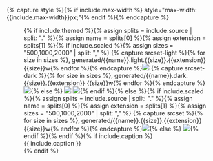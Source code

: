 {% capture style %}{% if include.max-width %} style="max-width: {{include.max-width}}px;"{% endif %}{% endcapture %}
<figure markdown="block"{% unless include.full-width-on-print %} class="limited-width-on-print"{% endunless %}>{% if include.themed %}{% assign splits = include.source | split: "." %}{% assign name = splits[0] %}{% assign extension = splits[1] %}{% if include.scaled %}{% assign sizes = "500,1000,2000" | split: "," %}
{% capture srcset-light %}{% for size in sizes %}, generated/{{name}}.light.{{size}}.{{extension}} {{size}}w{% endfor %}{% endcapture %}<img srcset="{{ srcset-light | remove_first: ", " }}" src="generated/{{name}}.light.{{sizes[2]}}.{{extension}}" class="light-theme-only"{{style}} />
{% capture srcset-dark %}{% for size in sizes %}, generated/{{name}}.dark.{{size}}.{{extension}} {{size}}w{% endfor %}{% endcapture %}<img srcset="{{ srcset-dark | remove_first: ", " }}" src="generated/{{name}}.dark.{{sizes[2]}}.{{extension}}" class="dark-theme-only"{{style}} />{% else %}
<img src="images/{{name}}.light.{{extension}}" class="light-theme-only"{{style}} />
<img src="images/{{name}}.dark.{{extension}}" class="dark-theme-only"{{style}} />{% endif %}{% else %}{% if include.scaled %}{% assign splits = include.source | split: "." %}{% assign name = splits[0] %}{% assign extension = splits[1] %}{% assign sizes = "500,1000,2000" | split: "," %}
{% capture srcset %}{% for size in sizes %}, generated/{{name}}.{{size}}.{{extension}} {{size}}w{% endfor %}{% endcapture %}<img srcset="{{ srcset | remove_first: ", " }}" src="generated/{{name}}.{{sizes[2]}}.{{extension}}"{{style}} />{% else %}
<img src="images/{{ include.source }}"{{style}} />{% endif %}{% endif %}{% if include.caption %}
<figcaption markdown="span">{{ include.caption }}</figcaption>{% endif %}
</figure>
